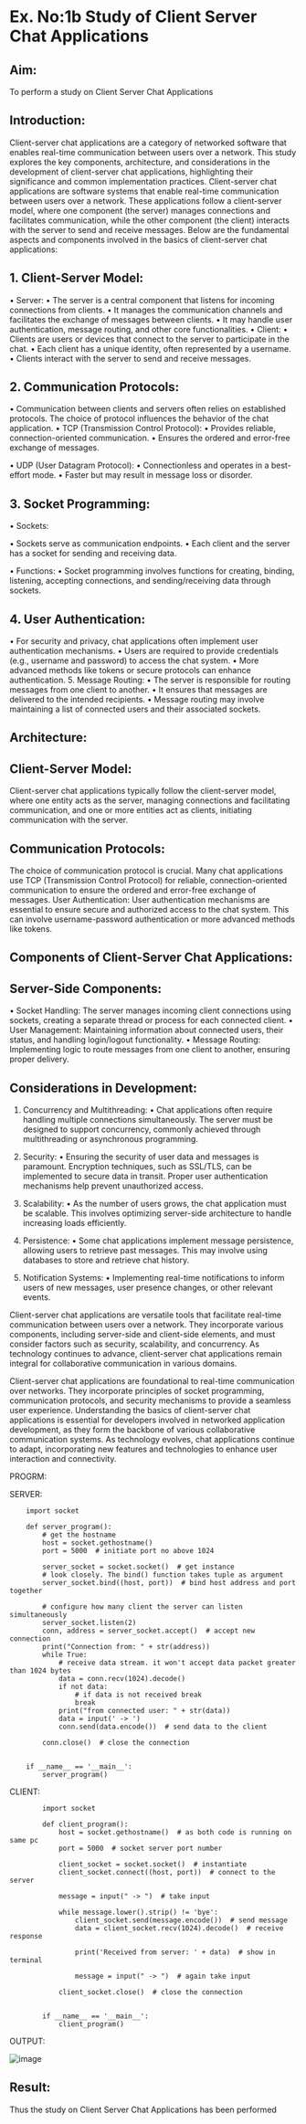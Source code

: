 # Ex. No:1b 			Study of Client Server Chat Applications

## Aim: 
To perform a study on Client Server Chat Applications
## Introduction:
Client-server chat applications are a category of networked software that enables real-time communication between users over a network. This study explores the key components, architecture, and considerations in the development of client-server chat applications, highlighting their significance and common implementation practices.
Client-server chat applications are software systems that enable real-time communication between users over a network. These applications follow a client-server model, where one component (the server) manages connections and facilitates communication, while the other component (the client) interacts with the server to send and receive messages. Below are the fundamental aspects and components involved in the basics of client-server chat applications:
## 1. Client-Server Model:
•	Server:
•	The server is a central component that listens for incoming connections from clients.
•	It manages the communication channels and facilitates the exchange of messages between clients.
•	It may handle user authentication, message routing, and other core functionalities.
•	Client:
•	Clients are users or devices that connect to the server to participate in the chat.
•	Each client has a unique identity, often represented by a username.
•	Clients interact with the server to send and receive messages.
## 2. Communication Protocols:
•	Communication between clients and servers often relies on established protocols. The choice of protocol influences the behavior of the chat application.
•	TCP (Transmission Control Protocol):
•	Provides reliable, connection-oriented communication.
•	Ensures the ordered and error-free exchange of messages.

•	UDP (User Datagram Protocol):
•	Connectionless and operates in a best-effort mode.
•	Faster but may result in message loss or disorder.
## 3. Socket Programming:
•	Sockets:

•	Sockets serve as communication endpoints.
•	Each client and the server has a socket for sending and receiving data.

•	Functions:
•	Socket programming involves functions for creating, binding, listening, accepting connections, and sending/receiving data through sockets.
## 4. User Authentication:
•	For security and privacy, chat applications often implement user authentication mechanisms.
•	Users are required to provide credentials (e.g., username and password) to access the chat system.
•	More advanced methods like tokens or secure protocols can enhance authentication.
5. Message Routing:
•	The server is responsible for routing messages from one client to another.
•	It ensures that messages are delivered to the intended recipients.
•	Message routing may involve maintaining a list of connected users and their associated sockets.

## Architecture:
## Client-Server Model:
Client-server chat applications typically follow the client-server model, where one entity acts as the server, managing connections and facilitating communication, and one or more entities act as clients, initiating communication with the server.

## Communication Protocols:
The choice of communication protocol is crucial. Many chat applications use TCP (Transmission Control Protocol) for reliable, connection-oriented communication to ensure the ordered and error-free exchange of messages.
User Authentication:
User authentication mechanisms are essential to ensure secure and authorized access to the chat system. This can involve username-password authentication or more advanced methods like tokens.
## Components of Client-Server Chat Applications:
## Server-Side Components:

•	Socket Handling: The server manages incoming client connections using sockets, creating a separate thread or process for each connected client.
•	User Management: Maintaining information about connected users, their status, and handling login/logout functionality.
•	Message Routing: Implementing logic to route messages from one client to another, ensuring proper delivery.

## Considerations in Development:
1.	Concurrency and Multithreading:
•	Chat applications often require handling multiple connections simultaneously. The server must be designed to support concurrency, commonly achieved through multithreading or asynchronous programming.
2.	Security:
•	Ensuring the security of user data and messages is paramount. Encryption techniques, such as SSL/TLS, can be implemented to secure data in transit. Proper user authentication mechanisms help prevent unauthorized access.
3.	Scalability:
•	As the number of users grows, the chat application must be scalable. This involves optimizing server-side architecture to handle increasing loads efficiently.
4.	Persistence:
•	Some chat applications implement message persistence, allowing users to retrieve past messages. This may involve using databases to store and retrieve chat history.

5.	Notification Systems:
•	Implementing real-time notifications to inform users of new messages, user presence changes, or other relevant events.


Client-server chat applications are versatile tools that facilitate real-time communication between users over a network. They incorporate various components, including server-side and client-side elements, and must consider factors such as security, scalability, and concurrency. As technology continues to advance, client-server chat applications remain integral for collaborative communication in various domains.

Client-server chat applications are foundational to real-time communication over networks. They incorporate principles of socket programming, communication protocols, and security mechanisms to provide a seamless user experience. Understanding the basics of client-server chat applications is essential for developers involved in networked application development, as they form the backbone of various collaborative communication systems. As technology evolves, chat applications continue to adapt, incorporating new features and technologies to enhance user interaction and connectivity.

PROGRM:

SERVER:

        import socket
        
        def server_program():
            # get the hostname
            host = socket.gethostname()
            port = 5000  # initiate port no above 1024
        
            server_socket = socket.socket()  # get instance
            # look closely. The bind() function takes tuple as argument
            server_socket.bind((host, port))  # bind host address and port together
        
            # configure how many client the server can listen simultaneously
            server_socket.listen(2)
            conn, address = server_socket.accept()  # accept new connection
            print("Connection from: " + str(address))
            while True:
                # receive data stream. it won't accept data packet greater than 1024 bytes
                data = conn.recv(1024).decode()
                if not data:
                    # if data is not received break
                    break
                print("from connected user: " + str(data))
                data = input(' -> ')
                conn.send(data.encode())  # send data to the client
        
            conn.close()  # close the connection
        
        
        if __name__ == '__main__':
            server_program()



CLIENT:

            import socket
            
            def client_program():
                host = socket.gethostname()  # as both code is running on same pc
                port = 5000  # socket server port number
            
                client_socket = socket.socket()  # instantiate
                client_socket.connect((host, port))  # connect to the server
            
                message = input(" -> ")  # take input
            
                while message.lower().strip() != 'bye':
                    client_socket.send(message.encode())  # send message
                    data = client_socket.recv(1024).decode()  # receive response
            
                    print('Received from server: ' + data)  # show in terminal
            
                    message = input(" -> ")  # again take input
            
                client_socket.close()  # close the connection
            
            
            if __name__ == '__main__':
                client_program()
            
OUTPUT:

![image](https://github.com/user-attachments/assets/655e687e-9a33-4cd9-b697-6798e344c052)




## Result:

Thus the study on Client Server Chat Applications has been performed

